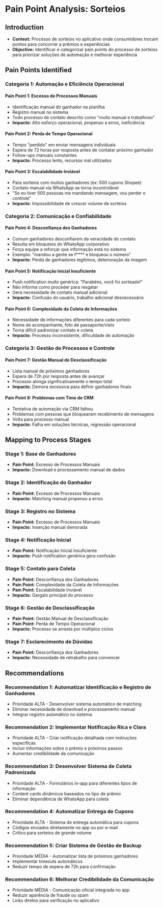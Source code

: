 # Pain Point Analysis: Sorteios

## Introduction
- **Context:** Processo de sorteios no aplicativo onde consumidores trocam pontos para concorrer a prêmios e experiências
- **Objective:** Identificar e categorizar pain points do processo de sorteios para priorizar soluções de automação e melhorar experiência

## Pain Points Identified

### **Categoria 1: Automação e Eficiência Operacional**

#### **Pain Point 1: Excesso de Processos Manuais**
- Identificação manual do ganhador na planilha
- Registro manual no sistema
- Todo processo de contato descrito como "muito manual e trabalhoso"
- **Impacto:** Alto esforço operacional, propenso a erros, ineficiência

#### **Pain Point 2: Perda de Tempo Operacional**
- Tempo "perdido" em enviar mensagens individuais
- Espera de 72 horas por resposta antes de contatar próximo ganhador
- Follow-ups manuais constantes
- **Impacto:** Processo lento, recursos mal utilizados

#### **Pain Point 3: Escalabilidade Inviável**
- Para sorteios com muitos ganhadores (ex: 500 cupons Shopee)
- Contato manual via WhatsApp se torna incontrolável
- "Se eu tiver 500 pessoas me mandando mensagem, vou perder o controle"
- **Impacto:** Impossibilidade de crescer volume de sorteios

### **Categoria 2: Comunicação e Confiabilidade**

#### **Pain Point 4: Desconfiança dos Ganhadores**
- Comum ganhadores desconfiarem da veracidade do contato
- Resulta em bloqueios do WhatsApp corporativo
- Força equipe a reforçar que informação está no sistema
- Exemplo: "mandou a gente se f**** e bloqueou o número"
- **Impacto:** Perda de ganhadores legítimos, deterioração da imagem

#### **Pain Point 5: Notificação Inicial Insuficiente**
- Push notification muito genérica: "Parabéns, você foi sorteado!"
- Não informa como proceder para resgatar
- Gera necessidade de contato manual adicional
- **Impacto:** Confusão do usuário, trabalho adicional desnecessário

#### **Pain Point 6: Complexidade da Coleta de Informações**
- Necessidade de informações diferentes para cada sorteio
- Nome de acompanhante, foto de passaporte/visto
- Torna difícil padronizar contato e coleta
- **Impacto:** Processo inconsistente, dificuldade de automação

### **Categoria 3: Gestão de Processos e Controle**

#### **Pain Point 7: Gestão Manual de Desclassificação**
- Lista manual de próximos ganhadores
- Espera de 72h por resposta antes de avançar
- Processo alonga significativamente o tempo total
- **Impacto:** Demora excessiva para definir ganhadores finais

#### **Pain Point 8: Problemas com Time de CRM**
- Tentativa de automação via CRM falhou
- Problemas com pessoas que bloquearam recebimento de mensagens
- Volta para processo manual
- **Impacto:** Falha em soluções técnicas, regressão operacional

## Mapping to Process Stages

### **Stage 1: Base de Ganhadores**
- **Pain Point:** Excesso de Processos Manuais
- **Impacto:** Download e processamento manual de dados

### **Stage 2: Identificação do Ganhador**
- **Pain Point:** Excesso de Processos Manuais
- **Impacto:** Matching manual propenso a erros

### **Stage 3: Registro no Sistema**
- **Pain Point:** Excesso de Processos Manuais
- **Impacto:** Inserção manual demorada

### **Stage 4: Notificação Inicial**
- **Pain Point:** Notificação Inicial Insuficiente
- **Impacto:** Push notification genérica gera confusão

### **Stage 5: Contato para Coleta**
- **Pain Point:** Desconfiança dos Ganhadores
- **Pain Point:** Complexidade da Coleta de Informações
- **Pain Point:** Escalabilidade Inviável
- **Impacto:** Gargalo principal do processo

### **Stage 6: Gestão de Desclassificação**
- **Pain Point:** Gestão Manual de Desclassificação
- **Pain Point:** Perda de Tempo Operacional
- **Impacto:** Processo se arrasta por múltiplos ciclos

### **Stage 7: Esclarecimento de Dúvidas**
- **Pain Point:** Desconfiança dos Ganhadores
- **Impacto:** Necessidade de retrabalho para convencer

## Recommendations

### **Recommendation 1: Automatizar Identificação e Registro de Ganhadores**
- Prioridade ALTA - Desenvolver sistema automático de matching
- Eliminar necessidade de download e processamento manual
- Integrar registro automático no sistema

### **Recommendation 2: Implementar Notificação Rica e Clara**
- Prioridade ALTA - Criar notificação detalhada com instruções específicas
- Incluir informações sobre o prêmio e próximos passos
- Aumentar credibilidade da comunicação

### **Recommendation 3: Desenvolver Sistema de Coleta Padronizada**
- Prioridade ALTA - Formulários in-app para diferentes tipos de informação
- Content cards dinâmicos baseados no tipo de prêmio
- Eliminar dependência de WhatsApp para coleta

### **Recommendation 4: Automatizar Entrega de Cupons**
- Prioridade ALTA - Sistema de entrega automática para cupons
- Códigos enviados diretamente no app ou por e-mail
- Crítico para sorteios de grande volume

### **Recommendation 5: Criar Sistema de Gestão de Backup**
- Prioridade MÉDIA - Automatizar lista de próximos ganhadores
- Implementar timeouts automáticos
- Reduzir tempo de espera de 72h para confirmação

### **Recommendation 6: Melhorar Credibilidade da Comunicação**
- Prioridade MÉDIA - Comunicação oficial integrada no app
- Reduzir aparência de fraude ou spam
- Links diretos para verificação no aplicativo 